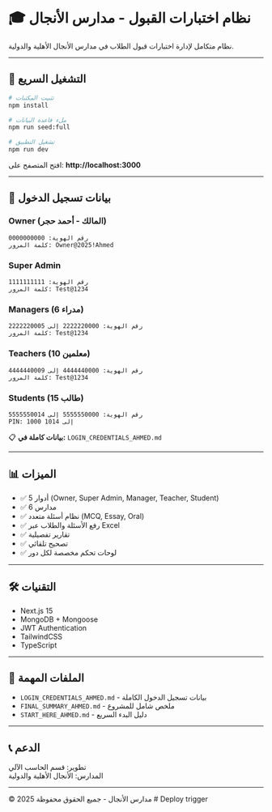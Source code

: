 # 🎓 نظام اختبارات القبول - مدارس الأنجال

نظام متكامل لإدارة اختبارات قبول الطلاب في مدارس الأنجال الأهلية والدولية.

---

## 🚀 التشغيل السريع

```bash
# تثبيت المكتبات
npm install

# ملء قاعدة البيانات
npm run seed:full

# تشغيل التطبيق
npm run dev
```

افتح المتصفح على: **http://localhost:3000**

---

## 🔐 بيانات تسجيل الدخول

### Owner (المالك - أحمد حجر)
```
رقم الهوية: 0000000000
كلمة المرور: Owner@2025!Ahmed
```

### Super Admin
```
رقم الهوية: 1111111111
كلمة المرور: Test@1234
```

### Managers (6 مدراء)
```
رقم الهوية: 2222220000 إلى 2222220005
كلمة المرور: Test@1234
```

### Teachers (10 معلمين)
```
رقم الهوية: 4444440000 إلى 4444440009
كلمة المرور: Test@1234
```

### Students (15 طالب)
```
رقم الهوية: 5555550000 إلى 5555550014
PIN: 1000 إلى 1014
```

📋 **بيانات كاملة في:** `LOGIN_CREDENTIALS_AHMED.md`

---

## 📊 الميزات

- ✅ 5 أدوار (Owner, Super Admin, Manager, Teacher, Student)
- ✅ 6 مدارس
- ✅ نظام أسئلة متعدد (MCQ, Essay, Oral)
- ✅ رفع الأسئلة والطلاب عبر Excel
- ✅ تقارير تفصيلية
- ✅ تصحيح تلقائي
- ✅ لوحات تحكم مخصصة لكل دور

---

## 🛠️ التقنيات

- Next.js 15
- MongoDB + Mongoose
- JWT Authentication
- TailwindCSS
- TypeScript

---

## 📁 الملفات المهمة

- `LOGIN_CREDENTIALS_AHMED.md` - بيانات تسجيل الدخول الكاملة
- `FINAL_SUMMARY_AHMED.md` - ملخص شامل للمشروع
- `START_HERE_AHMED.md` - دليل البدء السريع

---

## 📞 الدعم

تطوير: قسم الحاسب الآلي  
المدارس: الأنجال الأهلية والدولية

---

© 2025 مدارس الأنجال - جميع الحقوق محفوظة
#   D e p l o y   t r i g g e r 
 
 